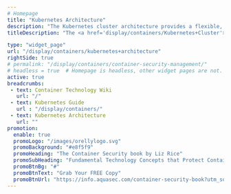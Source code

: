 ```yaml
---
# Homepage
title: "Kubernetes Architecture"
description: "The Kubernetes cluster architecture provides a flexible, loosely-coupled mechanism for service discovery. Like most distributed computing platforms, a Kubernetes cluster consists of at least one master and multiple compute nodes. This page gathers resources about the Kubernetes architecture components like Kubernetes Nodes, Kubernetes Pods, Kubernetes Registry and more."
titleDescription: "The <a href='display/containers/Kubernetes+Cluster'>Kubernetes cluster</a> cluster architecture provides a flexible, loosely-coupled mechanism for service discovery. Like most distributed computing platforms, a Kubernetes cluster consists of at least one master and multiple compute nodes. This page gathers resources about the <a href='/display/containers/Kubernetes+Architecture+101'>Kubernetes architecture</a> components like <a href='/display/containers/Kubernetes+Nodes'>Kubernetes Nodes</a>, <a href='/display/containers/Kubernetes+Pods'>Kubernetes Pods</a>, Kubernetes Registry and more." 

type: "widget_page"
url: "/display/containers/kubernetes+architecture" 
rightSide: true 
# permalink: "/display/containers/container-security-management/"
# headless = true  # Homepage is headless, other widget pages are not.
active: true
breadcrumbs:
 - text: Container Technology Wiki
   url: "/"
 - text: Kubernetes Guide
   url : "/display/containers/"
 - text: Kubernetes Architecture
   url: ""
promotion:
  enable: true
  promoLogo: "/images/orellylogo.svg"
  promoBackground: "#e8f5f9"
  promoHeading: "The Container Security book by Liz Rice"
  promoSubHeading: "Fundamental Technology Concepts that Protect Containerized Applications"
  promoBtnBg: "#"
  promoBtnText: "Grab Your FREE Copy"
  promoBtnUrl: "https://info.aquasec.com/container-security-book?utm_source=wiki"
---
```



